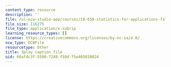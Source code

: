 ```yaml
---
content_type: resource
description: ''
file: /ol-ocw-studio-app/courses/18-650-statistics-for-applications-fall-2016/68af4c3f55907248f50df5e465038024_X-ix97pw0xY.srt
file_size: 116275
file_type: application/x-subrip
learning_resource_types: []
license: https://creativecommons.org/licenses/by-nc-sa/4.0/
ocw_type: OCWFile
resourcetype: Other
title: 3play caption file
uid: 68af4c3f-5590-7248-f50d-f5e465038024
---
```

